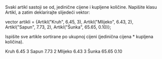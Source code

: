 Svaki artikl sastoji se od, jedinične cijene i kupljene količine. Napišite klasu Artikl, a zatim deklarirajte slijedeći vektor:

vector<Artikl> artikli = {Artikl("Kruh", 6.45, 3), Artikl("Mlijeko", 6.43, 2), Artikl("Sapun", 7.73, 2), Artikl("Šunka", 65.65, 0.10)};

Ispišite sve artikle sortirane po ukupnoj cijeni (jedinična cijena * kupljena količina).

Kruh 6.45 3
Sapun 7.73 2
Mlijeko 6.43 3
Šunka 65.65 0.10
